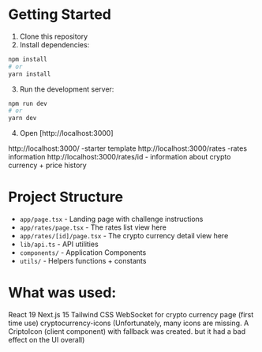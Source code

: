 # Getting Started

1. Clone this repository
2. Install dependencies:
```bash
npm install
# or
yarn install
```
3. Run the development server:
```bash
npm run dev
# or
yarn dev
```

4. Open [http://localhost:3000] 

http://localhost:3000/ -starter template
http://localhost:3000/rates -rates information
http://localhost:3000/rates/id - information about crypto currency + price history

# Project Structure

- `app/page.tsx` - Landing page with challenge instructions
- `app/rates/page.tsx` - The rates list view here
- `app/rates/[id]/page.tsx` - The crypto currency detail view here
- `lib/api.ts` - API utilities 
- `components/` - Application Components
- `utils/` - Helpers functions + constants

# What was used:

React 19
Next.js 15
Tailwind CSS
WebSocket for crypto currency page (first time use)
cryptocurrency-icons (Unfortunately, many icons are missing. A CriptoIcon (client component) with fallback was created.
but it had a bad effect on the UI overall)